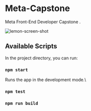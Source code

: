 # Meta-Capstone

Meta Front-End Developer Capstone .

![lemon-screen-shot](https://user-images.githubusercontent.com/35966972/232248898-0cdeb86f-045d-4268-aec7-1d3d24b0deaa.png)

## Available Scripts

In the project directory, you can run:

### `npm start`

Runs the app in the development mode.\
### `npm test`

### `npm run build`
